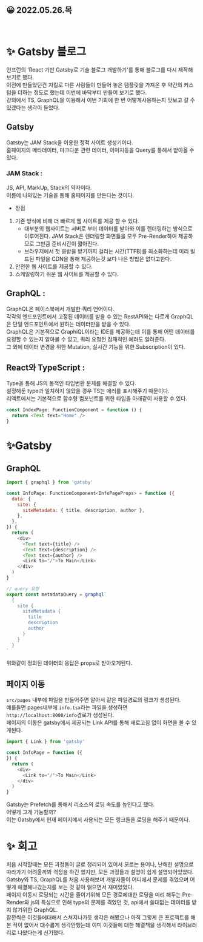 ## 😀 2022.05.26.목

<br/>

# ✨ Gatsby 블로그

인프런의 'React 기반 Gatsby로 기술 블로그 개발하기'를 통해 블로그를 다시 제작해보기로 했다.  
이전에 만들었던건 지킬로 다른 사람들이 만들어 놓은 템플릿을 가져온 후 약간의 커스텀을 더하는 정도로 했는데 이번에 바닥부터 만들어 보기로 했다.  
강의에서 TS, GraphQL을 이용해서 이번 기회에 한 번 어떻게사용하는지 맛보고 갈 수 있겠다는 생각이 들었다.  

## Gatsby
Gatsby는 JAM Stack을 이용한 정적 사이트 생성기이다.  
홈페이지의 메타데이터, 마크다운 관련 데이터, 이미지등을 Query를 통해서 받아올 수 있다.  

### JAM Stack :  
JS, API, MarkUp, Stack의 약자이다.  
이름에 나와있는 기술을 통해 홈페이지를 만든다는 것이다.  
- 장점
1. 기존 방식에 비해 더 빠르게 웹 사이트를 제공 할 수 있다.  
     - 대부분의 웹사이트는 서버로 부터 데이터를 받아와 이를 렌더링하는 방식으로 이루어진다. JAM Stack은 렌더링할 화면들을 모두 Pre-Render하여 제공하므로 그만큼 준비시간이 짧아진다.  
     - 브라우저에서 첫 응받을 받기까지 걸리는 시간(TTFB)를 최소화하는데 미리 빌드된 파일을 CDN을 통해 제공하는것 보다 나은 방법은 없다고한다. 
2. 안전한 웹 사이트를 제공할 수 있다.
3. 스케일링하기 쉬운 웹 사이트를 제공할 수 있다.  

## GraphQL :
GraphQL은 페이스북에서 개발한 쿼리 언어이다.  
각각의 엔드포인트에서 고정된 데이터를 받을 수 있는 RestAPI와는 다르게 GraphQL은 단일 엔드포인트에서 원하는 데이터만을 받을 수 있다.  
GraphQL은 기본적으로 GraphiQL이라는 IDE를 제공하는데 이를 통해 어떤 데이터를 요청할 수 있는지 알아볼 수 있고, 쿼리 요청전 잠재적인 에러도 알려준다.  
그 외에 데이터 변경을 위한 Mutation, 실시간 기능을 위한 Subscription이 있다.  

## React와 TypeScript : 
Type을 통해 JS의 동적인 타입변환 문제를 해결할 수 있다.  
설정해둔 type과 일치하지 않았을 경우 TS는 에러를 표시해주기 때문이다.  
리액트에서는 기본적으로 함수형 컴포넌트를 위한 타입을 아래같이 사용할 수 있다. 
```ts
const IndexPage: FunctionComponent = function () {
  return <Text text="Home" />
}
```

# ✨Gatsby 
## GraphQL 
```js
import { graphql } from 'gatsby'

const InfoPage: FunctionComponent<InfoPageProps> = function ({
  data: {
    site: {
      siteMetadata: { title, description, author },
    },
  },
}) {
  return (
    <div>
      <Text text={title} />
      <Text text={description} />
      <Text text={author} />
      <Link to="/">To Main</Link>
    </div>
  )
}

// query 요청
export const metadataQuery = graphql`
  {
    site {
      siteMetadata {
        title
        description
        author
      }
    }
  }
`
```
위와같이 정의된 데이터의 응답은 props로 받아오게된다. 

## 페이지 이동 
`src/pages` 내부에 파일을 만들어주면 알아서 같은 파일경로의 링크가 생성된다.  
예를들면 pages내부에 `info.tsx`라는 파일을 생성하면 `http://localhost:8000/info`경로가 생성된다.  
페이지의 이동은 gatsby에서 제공되는 Link API를 통해 새로고침 없이 화면을 볼 수 있게된다.
```js
import { Link } from 'gatsby'

const InfoPage = function ({
}) {
  return (
    <div>
      <Link to="/">To Main</Link>
    </div>
  )
}
```

Gatsby는 Prefetch를 통해서 리소스의 로딩 속도를 높인다고 했다.  
어떻게 그게 가능할까?  
이는 Gatsby에서 현재 페이지에서 사용되는 모든 링크들을 로딩을 해주기 때문이다.  

# ✨ 회고

처음 시작할때는 모든 과정들이 글로 정리되어 있어서 모르는 용어나, 난해한 설명으로 따라가기 어려울까봐 걱정을 하긴 했지만, 모든 과정들과 설명이 쉽게 설명되어있었다.
Gatsby와 TS, GraphQL를 처음 사용해보며 개발자들이 어디에서 문제를 겪었으며 어떻게 해결해나갔는지를 보는 것 같아 읽으면서 재미있었다.  
페이지 이동시 로딩되는 시간을 줄이기위해 모든 경로에대한 로딩을 미리 해두는 Pre-Render와 js의 특성으로 인해 type의 문제를 격었던 것, api에서 쓸대없는 데이터를 받지 않기위한 GraphQL.   
잠깐씩은 이것들에대해서 스쳐지나가듯 생각은 해봤으나 아직 그렇게 큰 프로젝트를 해본 적이 없어서 대수롭게 생각안했는데 이미 이것들에 대한 해결책을 생각해서 라이브러리로 나왔다는게 신기했다. 